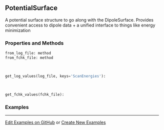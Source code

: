 ## <a id="Psience.Data.Surfaces.PotentialSurface">PotentialSurface</a>
A potential surface structure to go along with the DipoleSurface.
Provides convenient access to dipole data + a unified interface to things like energy minimization

### Properties and Methods
```python
from_log_file: method
from_fchk_file: method
```
<a id="Psience.Data.Surfaces.PotentialSurface.get_log_values">&nbsp;</a>
```python
get_log_values(log_file, keys='ScanEnergies'): 
```

<a id="Psience.Data.Surfaces.PotentialSurface.get_fchk_values">&nbsp;</a>
```python
get_fchk_values(fchk_file): 
```

### Examples


___

[Edit Examples on GitHub](https://github.com/McCoyGroup/References/edit/gh-pages/Documentation/examples/Psience/Data/Surfaces/PotentialSurface.md) or 
[Create New Examples](https://github.com/McCoyGroup/References/new/gh-pages/?filename=Documentation/examples/Psience/Data/Surfaces/PotentialSurface.md)